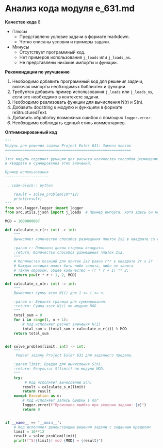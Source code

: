 # Анализ кода модуля e_631.md

**Качество кода**
8
-  Плюсы
    -  Представлено условие задачи в формате markdown.
    -  Четко описаны условия и примеры задачи.
-  Минусы
    -  Отсутствует программный код.
    -  Нет примеров использования `j_loads` или `j_loads_ns`.
    -  Не представлены никакие импорты и функции.

**Рекомендации по улучшению**
1.  Необходимо добавить программный код для решения задачи, включая импорты необходимых библиотек и функции.
2.  Требуется добавить пример использования `j_loads` или `j_loads_ns`, если это необходимо в контексте задачи.
3.  Необходимо реализовать функции для вычисления N(r) и S(n).
4.  Добавить docstring к модулю и функциям в формате reStructuredText.
5.  Добавить обработку возможных ошибок с помощью `logger.error`.
6.  Необходимо соблюдать единый стиль комментариев.

**Оптимизированный код**
```python
"""
Модуль для решения задачи Project Euler 631: Замена плиток
==========================================================

Этот модуль содержит функции для расчета количества способов размещения плиток 2x2
в квадрате и суммирования этих значений.

Пример использования
--------------------

.. code-block:: python

    result = solve_problem(10**12)
    print(result)
"""
from src.logger.logger import logger
from src.utils.jjson import j_loads  # Пример импорта, хотя здесь он может не понадобится

MOD = 1000000007

def calculate_n_r(r: int) -> int:
    """
    Вычисляет количество способов размещения плиток 2x2 в квадрате со стороной 2r.

    :param r: Половина длины стороны квадрата.
    :return: Количество способов размещения плиток 2x2.
    """
    # Количество позиций для плиток 2x2 равно r*r в квадрате 2r x 2r
    # Каждая позиция может быть либо занята, либо не занята
    # Таким образом, общее количество = (r * r + 1) ** 2;
    return pow(r * r + 1, 2, MOD)

def calculate_s_n(n: int) -> int:
    """
    Вычисляет сумму всех N(i) для 1 <= i <= n.

    :param n: Верхняя граница для суммирования.
    :return: Сумма всех N(i) по модулю MOD.
    """
    total_sum = 0
    for i in range(1, n + 1):
        # Код исполняет расчет значения N(i)
        total_sum = (total_sum + calculate_n_r(i)) % MOD
    return total_sum


def solve_problem(limit: int) -> int:
    """
     Решает задачу Project Euler 631 для заданного предела.

    :param limit: Предел для вычисления S(n).
    :return: Результат S(limit) по модулю MOD.
    """
    try:
         # Код исполняет вычисление S(n)
        result = calculate_s_n(limit)
        return result
    except Exception as e:
        # Код исполняет запись ошибки в лог
        logger.error(f"Произошла ошибка при решении задачи: {e}")
        return 0


if __name__ == '__main__':
    # Код исполняет демонстрацию решения задачи с заданным пределом
    limit = 10**12
    result = solve_problem(limit)
    print(f"S({limit}) mod {MOD} = {result}")
```